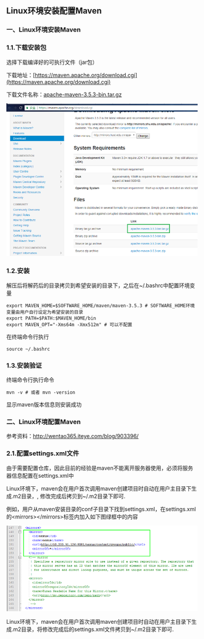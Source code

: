 ## Linux环境安装配置Maven

### 一、Linux环境安装Maven

### 1.1.下载安装包

 选择下载编译好的可执行文件（jar包）

下载地址：[https://maven.apache.org/download.cgi](https://maven.apache.org/download.cgi)

下载文件名称：[apache-maven-3.5.3-bin.tar.gz](http://mirrors.shu.edu.cn/apache/maven/maven-3/3.5.3/binaries/apache-maven-3.5.3-bin.tar.gz)

![](/assets/java001_001.png)

### 1.2.安装

解压后将解药后的目录拷贝到希望安装的目录下，之后在~/.bashrc中配置环境变量
```shell
export MAVEN_HOME=$SOFTWARE_HOME/maven/maven-3.5.3 # SOFTWARE_HOME环境变量由用户自行设定为希望安装的目录
export PATH=$PATH:$MAVEN_HOME/bin
export MAVEN_OPT="-Xms64m -Xmx512m" # 可以不配置
```
在终端命令行执行
```shell
source ~/.bashrc
```

### 1.3.安装验证
终端命令行执行命令
```shell
mvn -v # 或者 mvn -version
```
显示maven版本信息则安装成功

### 二、Linux环境配置Maven

参考资料：http://wentao365.iteye.com/blog/903396/

### 2.1.配置settings.xml文件

由于需要配置仓库，因此目前的经验是maven不能离开服务器使用，必须将服务器信息配置在settings.xml中

Linux环境下，maven会在用户首次调用maven创建项目时自动在用户主目录下生成.m2目录，, 修改完成后拷贝到~/.m2目录下即可.

例如，用户从maven安装目录的conf子目录下找到settings.xml，在settings.xml的&lt;mirrors&gt;&lt;/mirrors&gt;标签内加入如下图绿框中的内容

![](/assets/java002_001.png)

Linux环境下，maven会在用户首次调用maven创建项目时自动在用户主目录下生成.m2目录，将修改完成后的settings.xml文件拷贝到~/.m2目录下即可.